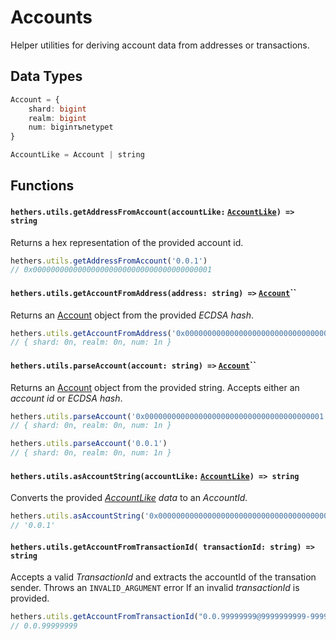 # Accounts

Helper utilities for deriving account data from addresses or transactions.

## Data Types

```typescript
Account = {
    shard: bigint
    realm: bigint
    num: biginтъпеtypet
}

AccountLike = Account | string
```

## Functions

#### `hethers.utils.getAddressFromAccount(accountLike:` [`AccountLike`](accounts.md#data-types)`) => string` <a href="#utils.getaddressfromaccount" id="utils.getaddressfromaccount"></a>

Returns a hex representation of the provided account id.

```typescript
hethers.utils.getAddressFromAccount('0.0.1')
// 0x0000000000000000000000000000000000000001
```



#### `hethers.utils.getAccountFromAddress(address: string) =>` [`Account`](accounts.md#data-types)`` <a href="#utils.getaccountfromaddress" id="utils.getaccountfromaddress"></a>

Returns an [Account](accounts.md#data-types) object from the provided _ECDSA hash_.

```typescript
hethers.utils.getAccountFromAddress('0x0000000000000000000000000000000000000001')
// { shard: 0n, realm: 0n, num: 1n }
```



#### `hethers.utils.parseAccount(account: string) =>` [`Account`](accounts.md#data-types)`` <a href="#utils.parseaccount" id="utils.parseaccount"></a>

Returns an [Account](accounts.md#data-types) object from the provided string. Accepts either an _account id_ or _ECDSA hash_.

```typescript
hethers.utils.parseAccount('0x0000000000000000000000000000000000000001')
// { shard: 0n, realm: 0n, num: 1n }

hethers.utils.parseAccount('0.0.1')
// { shard: 0n, realm: 0n, num: 1n }
```



#### `hethers.utils.asAccountString(accountLike:` [`AccountLike`](accounts.md#data-types)`) => string` <a href="#utils.asaccountstring" id="utils.asaccountstring"></a>

Converts the provided [_AccountLike_](accounts.md#data-types) _data_ to an _AccountId._

```typescript
hethers.utils.asAccountString('0x0000000000000000000000000000000000000001')
// '0.0.1'
```



#### `hethers.utils.getAccountFromTransactionId( transactionId: string) => string` <a href="#utils.getaccountfromtransactionid" id="utils.getaccountfromtransactionid"></a>

Accepts a valid _TransactionId_ and extracts the accountId of the transation sender. Throws an `INVALID_ARGUMENT` error If an invalid _transactionId_ is provided.

```typescript
hethers.utils.getAccountFromTransactionId("0.0.99999999@9999999999-999999999")
// 0.0.99999999
```


